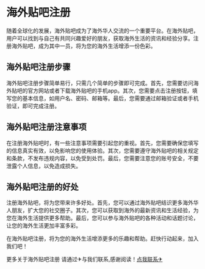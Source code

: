 # 海外贴吧注册

随着全球化的发展，海外贴吧成为了海外华人交流的一个重要平台。在海外贴吧，用户可以找到与自己有共同兴趣爱好的朋友，获取海外生活的资讯和经验分享。注册海外贴吧，成为其中一员，将为您的海外生活增添一份色彩。

## 海外贴吧注册步骤

海外贴吧注册步骤简单易行，只需几个简单的步骤即可完成。首先，您需要访问海外贴吧的官方网站或者下载海外贴吧的手机app。其次，您需要点击注册按钮，填写您的基本信息，如用户名、密码、邮箱等。最后，您需要通过邮箱验证或者手机验证，即可完成注册。

## 海外贴吧注册注意事项

在注册海外贴吧时，有一些注意事项需要引起您的重视。首先，您需要确保您填写的信息真实有效，以免影响您的使用体验。其次，您需要遵守海外贴吧的相关规定和条款，不发布违规内容，以免受到处罚。最后，您需要注意您的账号安全，不要泄露个人信息，以免造成损失。

## 海外贴吧注册的好处

注册海外贴吧，将为您带来许多好处。首先，您可以通过海外贴吧结识更多海外华人朋友，扩大您的社交圈子。其次，您可以获取到海外的最新资讯和生活经验，为您在海外生活提供更多帮助。最后，您可以参与海外贴吧的各种活动和话题讨论，让您的海外生活更加丰富多彩。

在海外贴吧注册，将为您的海外生活增添更多的乐趣和帮助。赶快行动起来，加入我们吧！

更多关于海外贴吧注册 请通过✈与我们联系,感谢阅读！[点我联系✈](https://blog.k02.cc)